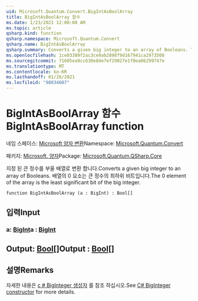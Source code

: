 ```yaml
---
uid: Microsoft.Quantum.Convert.BigIntAsBoolArray
title: BigIntAsBoolArray 함수
ms.date: 1/23/2021 12:00:00 AM
ms.topic: article
qsharp.kind: function
qsharp.namespace: Microsoft.Quantum.Convert
qsharp.name: BigIntAsBoolArray
qsharp.summary: Converts a given big integer to an array of Booleans. The 0 element of the array is the least significant bit of the big integer.
ms.openlocfilehash: 1ce83389f2ac3ce9ab2898f9d167941ca2973508
ms.sourcegitcommit: 71605ea9cc630e84e7ef29027e1f0ea06299747e
ms.translationtype: MT
ms.contentlocale: ko-KR
ms.lasthandoff: 01/26/2021
ms.locfileid: "98834607"
---
```

# <a name="bigintasboolarray-function"></a><span data-ttu-id="51b0a-102">BigIntAsBoolArray 함수</span><span class="sxs-lookup"><span data-stu-id="51b0a-102">BigIntAsBoolArray function</span></span>

<span data-ttu-id="51b0a-103">네임 스페이스: [Microsoft 양자 변환](xref:Microsoft.Quantum.Convert)</span><span class="sxs-lookup"><span data-stu-id="51b0a-103">Namespace: [Microsoft.Quantum.Convert](xref:Microsoft.Quantum.Convert)</span></span>

<span data-ttu-id="51b0a-104">패키지: [Microsoft. 양자](https://nuget.org/packages/Microsoft.Quantum.QSharp.Core)</span><span class="sxs-lookup"><span data-stu-id="51b0a-104">Package: [Microsoft.Quantum.QSharp.Core](https://nuget.org/packages/Microsoft.Quantum.QSharp.Core)</span></span>


<span data-ttu-id="51b0a-105">지정 된 큰 정수를 부울 배열로 변환 합니다.</span><span class="sxs-lookup"><span data-stu-id="51b0a-105">Converts a given big integer to an array of Booleans.</span></span>
<span data-ttu-id="51b0a-106">배열의 0 요소는 큰 정수의 최하위 비트입니다.</span><span class="sxs-lookup"><span data-stu-id="51b0a-106">The 0 element of the array is the least significant bit of the big integer.</span></span>

```qsharp
function BigIntAsBoolArray (a : BigInt) : Bool[]
```


## <a name="input"></a><span data-ttu-id="51b0a-107">입력</span><span class="sxs-lookup"><span data-stu-id="51b0a-107">Input</span></span>

### <a name="a--bigint"></a><span data-ttu-id="51b0a-108">a: [BigInt](xref:microsoft.quantum.lang-ref.bigint)</span><span class="sxs-lookup"><span data-stu-id="51b0a-108">a : [BigInt](xref:microsoft.quantum.lang-ref.bigint)</span></span>





## <a name="output--bool"></a><span data-ttu-id="51b0a-109">Output: [Bool](xref:microsoft.quantum.lang-ref.bool)[]</span><span class="sxs-lookup"><span data-stu-id="51b0a-109">Output : [Bool](xref:microsoft.quantum.lang-ref.bool)[]</span></span>



## <a name="remarks"></a><span data-ttu-id="51b0a-110">설명</span><span class="sxs-lookup"><span data-stu-id="51b0a-110">Remarks</span></span>

<span data-ttu-id="51b0a-111">자세한 내용은 [c # BigInteger 생성자](https://docs.microsoft.com/dotnet/api/system.numerics.biginteger.-ctor?view=netframework-4.7.2#System_Numerics_BigInteger__ctor_System_Int64_) 를 참조 하십시오.</span><span class="sxs-lookup"><span data-stu-id="51b0a-111">See [C# BigInteger constructor](https://docs.microsoft.com/dotnet/api/system.numerics.biginteger.-ctor?view=netframework-4.7.2#System_Numerics_BigInteger__ctor_System_Int64_) for more details.</span></span>